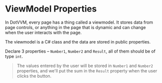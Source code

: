 ﻿ViewModel Properties
====================
In DotVVM, every page has a thing called a viewmodel. It stores data from page controls, or anything in the page that is dynamic and can change when the user interacts with the page.

The viewmodel is a C# class and the data are stored in public properties.

Declare 3 properties – `Number1`, `Number2` and `Result`, all of them should be of type `int`.

<sample Incorrect="../samples/Lesson1ViewModelStep4Incorrect.cs"
        Correct="../samples/Lesson1ViewModelStep4Correct.cs"
        Validator="Lesson1Step4Validator" />

> The values entered by the user will be stored in `Number1` and `Number2` properties, and we'll put the sum in the `Result` property when the user clicks the button.
